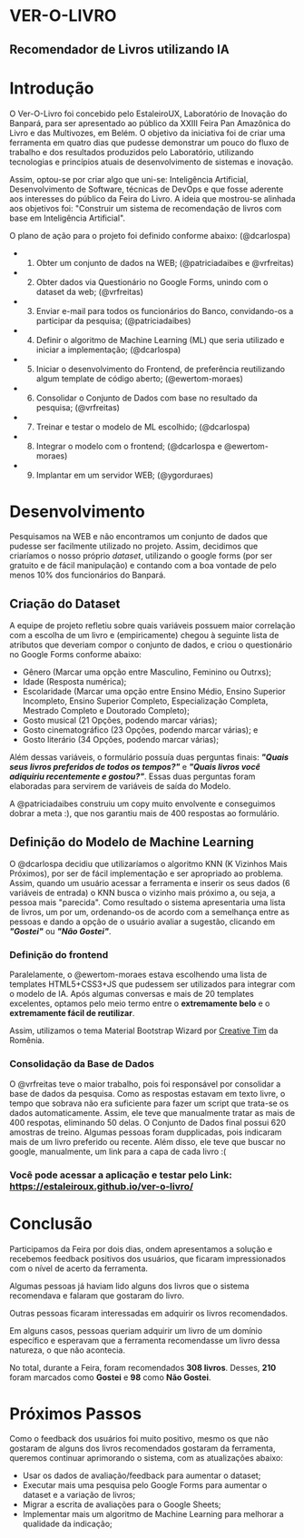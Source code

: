 # VER-O-LIVRO
## Recomendador de Livros utilizando IA

# Introdução
O Ver-O-Livro foi concebido pelo EstaleiroUX, Laboratório de Inovação do Banpará, para ser apresentado ao público da XXIII Feira Pan Amazônica do Livro e das Multivozes, em Belém. O objetivo da iniciativa foi de criar uma ferramenta em quatro dias que pudesse demonstrar um pouco do fluxo de trabalho e dos resultados produzidos pelo Laboratório, utilizando tecnologias e princípios atuais de desenvolvimento de sistemas e inovação.

Assim, optou-se por criar algo que uni-se: Inteligência Artificial, Desenvolvimento de Software, técnicas de DevOps e que fosse aderente aos interesses do público da Feira do Livro. A ideia que mostrou-se alinhada aos objetivos foi: "Construir um sistema de recomendação de livros com base em Inteligência Artificial".

O plano de ação para o projeto foi definido conforme abaixo: (@dcarlospa)
- 1. Obter um conjunto de dados na WEB; (@patriciadaibes e @vrfreitas)
- 2. Obter dados via Questionário no Google Forms, unindo com o dataset da web; (@vrfreitas)
- 3. Enviar e-mail para todos os funcionários do Banco, convidando-os a participar da pesquisa; (@patriciadaibes)
- 4. Definir o algoritmo de Machine Learning (ML) que seria utilizado e iniciar a implementação; (@dcarlospa)
- 5. Iniciar o desenvolvimento do Frontend, de preferência reutilizando algum template de código aberto; (@ewertom-moraes)
- 6. Consolidar o Conjunto de Dados com base no resultado da pesquisa; (@vrfreitas)
- 7. Treinar e testar o modelo de ML escolhido; (@dcarlospa)
- 8. Integrar o modelo com o frontend; (@dcarlospa e @ewertom-moraes)
- 9. Implantar em um servidor WEB; (@ygorduraes)

# Desenvolvimento
Pesquisamos na WEB e não encontramos um conjunto de dados que pudesse ser facilmente utilizado no projeto. Assim, decidimos que criaríamos o nosso próprio _dataset_, utilizando o google forms (por ser gratuito e de fácil manipulação) e contando com a boa vontade de pelo menos 10% dos funcionários do Banpará. 


## Criação do Dataset
A equipe de projeto refletiu sobre quais variáveis possuem maior correlação com a escolha de um livro e (empiricamente) chegou à seguinte lista de atributos que deveriam compor o conjunto de dados, e criou o questionário no Google Forms conforme abaixo:
- Gênero (Marcar uma opção entre Masculino, Feminino ou Outrxs);
- Idade (Resposta numérica);
- Escolaridade (Marcar uma opção entre Ensino Médio, Ensino Superior Incompleto, Ensino Superior Completo, Especialização Completa, Mestrado Completo e Doutorado Completo);
- Gosto musical (21 Opções, podendo marcar várias);
- Gosto cinematográfico (23 Opções, podendo marcar várias); e
- Gosto literário (34 Opções, podendo marcar várias);
 
 Além dessas variáveis, o formulário possuía duas perguntas finais: _**"Quais seus livros preferidos de todos os tempos?"**_ e _**"Quais livros você adiquiriu recentemente e gostou?"**_. Essas duas perguntas foram elaboradas para servirem de variáveis de saída do Modelo. 

A @patriciadaibes construiu um copy muito envolvente e conseguimos dobrar a meta :), que nos garantiu mais de 400 respostas ao formulário. 

## Definição do Modelo de Machine Learning
O @dcarlospa decidiu que utilizaríamos o algoritmo KNN (K Vizinhos Mais Próximos), por ser de fácil implementação e ser apropriado ao problema. Assim, quando um usuário acessar a ferramenta e inserir os seus dados (6 variáveis de entrada) o KNN busca o vizinho mais próximo a, ou seja, a pessoa mais "parecida". Como resultado o sistema apresentaria uma lista de livros, um por um, ordenando-os de acordo com a semelhança entre as pessoas e dando a opção de o usuário avaliar a sugestão, clicando em _**"Gostei"**_ ou _**"Não Gostei"**_.

### Definição do frontend
Paralelamente, o @ewertom-moraes estava escolhendo uma lista de templates HTML5+CSS3+JS que pudessem ser utilizados para integrar com o modelo de IA. Após algumas conversas e mais de 20 templates excelentes, optamos pelo meio termo entre o **extremamente belo** e o **extremamente fácil de reutilizar**. 

Assim, utilizamos o tema <a ref="https://codepen.io/creativetim/pen/EgVBXa?editors=1000" target="_blank">Material Bootstrap Wizard</a> por <a href="https://codepen.io" target="_blank">Creative Tim</a> da Romênia.

### Consolidação da Base de Dados

O @vrfreitas teve o maior trabalho, pois foi responsável por consolidar a base de dados da pesquisa. Como as respostas estavam em texto livre, o tempo que sobrava não era suficiente para fazer um script que trata-se os dados automaticamente. Assim, ele teve que manualmente tratar as mais de 400 respotas, eliminando 50 delas. 
O Conjunto de Dados final possui 620 amostras de treino. Algumas pessoas foram dupplicadas, pois indicaram mais de um livro preferido ou recente.
Além disso, ele teve que buscar no google, manualmente, um link para a capa de cada livro :( 

### Você pode acessar a aplicação e testar pelo Link: https://estaleiroux.github.io/ver-o-livro/

# Conclusão
Participamos da Feira por dois dias, ondem apresentamos a solução e recebemos feedback positivos dos usuários, que ficaram impressionados com o nível de acerto da ferramenta.

Algumas pessoas já haviam lido alguns dos livros que o sistema recomendava e falaram que gostaram do livro.

Outras pessoas ficaram interessadas em adquirir os livros recomendados.

Em alguns casos, pessoas queriam adquirir um livro de um domínio específico e esperavam que a ferramenta recomendasse um livro dessa natureza, o que não acontecia.

No total, durante a Feira, foram recomendados **308 livros**. 
Desses, **210** foram marcados como **Gostei** e **98** como **Não Gostei**.

# Próximos Passos
Como o feedback dos usuários foi muito positivo, mesmo os que não gostaram de alguns dos livros recomendados gostaram da ferramenta, queremos continuar aprimorando o sistema, com as atualizações abaixo: 
- Usar os dados de avaliação/feedback para aumentar o dataset;
- Executar mais uma pesquisa pelo Google Forms para aumentar o dataset e a variação de livros;
- Migrar a escrita de avaliações para o Google Sheets;
- Implementar mais um algoritmo de Machine Learning para melhorar a qualidade da indicação;
